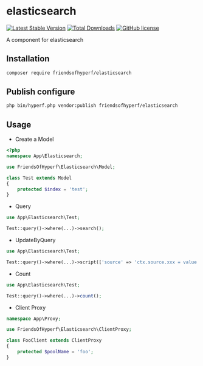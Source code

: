 # elasticsearch

[![Latest Stable Version](https://poser.pugx.org/friendsofhyperf/elasticsearch/version.png)](https://packagist.org/packages/friendsofhyperf/elasticsearch)
[![Total Downloads](https://poser.pugx.org/friendsofhyperf/elasticsearch/d/total.png)](https://packagist.org/packages/friendsofhyperf/elasticsearch)
[![GitHub license](https://img.shields.io/github/license/friendsofhyperf/elasticsearch)](https://github.com/friendsofhyperf/elasticsearch)

A component for elasticsearch

## Installation

```bash
composer require friendsofhyperf/elasticsearch
```

## Publish configure

```bash
php bin/hyperf.php vendor:publish friendsofhyperf/elasticsearch
```

## Usage

- Create a Model

```php
<?php
namespace App\Elasticsearch;

use FriendsOfHyperf\Elasticsearch\Model;

class Test extends Model
{
    protected $index = 'test';
}
```

- Query

```php
use App\Elasticsearch\Test;

Test::query()->where(...)->search();
```

- UpdateByQuery

```php
use App\Elasticsearch\Test;

Test::query()->where(...)->script(['source' => 'ctx.source.xxx = value'])->updateByQuery();
```

- Count

```php
use App\Elasticsearch\Test;

Test::query()->where(...)->count();
```

- Client Proxy

```php
namespace App\Proxy;

use FriendsOfHyperf\Elasticsearch\ClientProxy;

class FooClient extends ClientProxy
{
    protected $poolName = 'foo';
}
```
